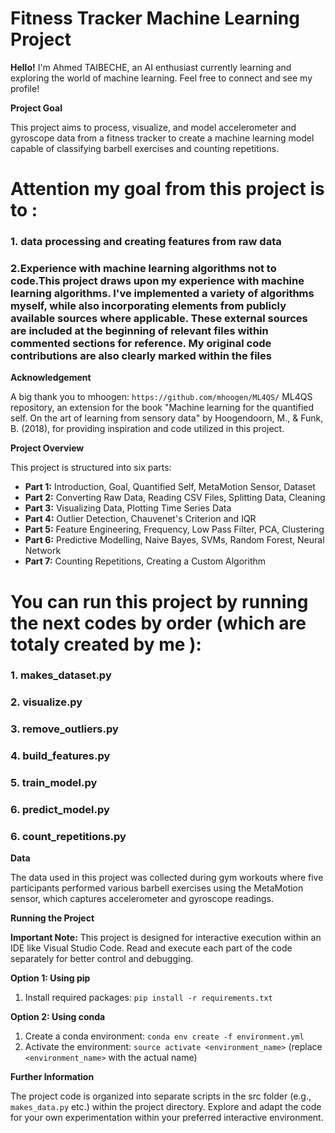 # Fitness Tracker Machine Learning Project

**Hello!**   I'm Ahmed TAIBECHE, an AI enthusiast currently learning and exploring the world of machine learning. Feel free to connect and see my profile!

**Project Goal**

This project aims to process, visualize, and model accelerometer and gyroscope data from a fitness tracker to create a machine learning model capable of classifying barbell exercises and counting repetitions.


# Attention my goal from this project is to :

### 1. data processing and creating features from raw data

### 2.Experience with machine learning algorithms not to code.This project draws upon my experience with machine learning algorithms. I've implemented a variety of algorithms myself, while also incorporating elements from publicly available sources where applicable. These external sources are included at the beginning of relevant files within commented sections for reference. My original code contributions are also clearly marked within the files


**Acknowledgement**

A big thank you to mhoogen: `https://github.com/mhoogen/ML4QS/` ML4QS repository, an extension for the book "Machine learning for the quantified self. On the art of learning from sensory data" by Hoogendoorn, M., & Funk, B. (2018), for providing inspiration and code utilized in this project.

**Project Overview**

This project is structured into six parts:

* **Part 1:** Introduction, Goal, Quantified Self, MetaMotion Sensor, Dataset
* **Part 2:** Converting Raw Data, Reading CSV Files, Splitting Data, Cleaning
* **Part 3:** Visualizing Data, Plotting Time Series Data
* **Part 4:** Outlier Detection, Chauvenet's Criterion and IQR
* **Part 5:** Feature Engineering, Frequency, Low Pass Filter, PCA, Clustering
* **Part 6:** Predictive Modelling, Naive Bayes, SVMs, Random Forest, Neural Network
* **Part 7:** Counting Repetitions, Creating a Custom Algorithm


# You can run this project by running the next codes by order (which are totaly created by me ):
### 1. makes_dataset.py
### 2. visualize.py
### 3. remove_outliers.py
### 4. build_features.py
### 5. train_model.py
### 6. predict_model.py
### 6. count_repetitions.py



**Data**

The data used in this project was collected during gym workouts where five participants performed various barbell exercises using the MetaMotion sensor, which captures accelerometer and gyroscope readings.

**Running the Project**

**Important Note:** This project is designed for interactive execution within an IDE like Visual Studio Code. Read and execute each part of the code separately for better control and debugging.

**Option 1: Using pip**

1. Install required packages: `pip install -r requirements.txt`

**Option 2: Using conda**

1. Create a conda environment: `conda env create -f environment.yml`
2. Activate the environment: `source activate <environment_name>` (replace `<environment_name>` with the actual name)

**Further Information**

The project code is organized into separate scripts in the src folder (e.g., `makes_data.py` etc.) within the project directory. Explore and adapt the code for your own experimentation within your preferred interactive environment.
